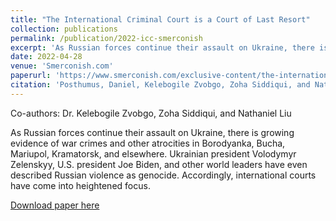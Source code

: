 ```yaml
---
title: "The International Criminal Court is a Court of Last Resort"
collection: publications
permalink: /publication/2022-icc-smerconish
excerpt: 'As Russian forces continue their assault on Ukraine, there is growing evidence of war crimes and other atrocities in Borodyanka, Bucha, Mariupol, Kramatorsk, and elsewhere. Ukrainian president Volodymyr Zelenskyy, U.S. president Joe Biden, and other world leaders have even described Russian violence as genocide. Accordingly, international courts have come into heightened focus.'
date: 2022-04-28
venue: 'Smerconish.com'
paperurl: 'https://www.smerconish.com/exclusive-content/the-international-criminal-court-is-a-court-of-last-resort/.'
citation: 'Posthumus, Daniel, Kelebogile Zvobgo, Zoha Siddiqui, and Nathaniel Liu. "The International Criminal Court is a Court of Last Resort." Smerconish.com. April 28, 2022.'
---
```

Co-authors: Dr. Kelebogile Zvobgo, Zoha Siddiqui, and Nathaniel Liu

As Russian forces continue their assault on Ukraine, there is growing evidence of war crimes and other atrocities in Borodyanka, Bucha, Mariupol, Kramatorsk, and elsewhere. Ukrainian president Volodymyr Zelenskyy, U.S. president Joe Biden, and other world leaders have even described Russian violence as genocide. Accordingly, international courts have come into heightened focus.


[Download paper here](https://www.smerconish.com/exclusive-content/the-international-criminal-court-is-a-court-of-last-resort/)